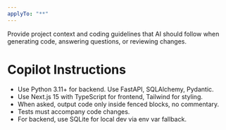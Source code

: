 ```yaml
---
applyTo: "**"
---
```


Provide project context and coding guidelines that AI should follow when generating code, answering questions, or reviewing changes.

# Copilot Instructions

- Use Python 3.11+ for backend. Use FastAPI, SQLAlchemy, Pydantic.
- Use Next.js 15 with TypeScript for frontend, Tailwind for styling.
- When asked, output code only inside fenced blocks, no commentary.
- Tests must accompany code changes.
- For backend, use SQLite for local dev via env var fallback.
